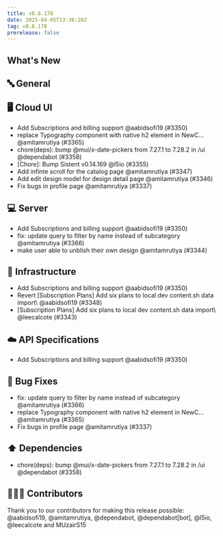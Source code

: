 ```yaml
---
title: v0.8.178
date: 2025-04-05T13:36:28Z
tag: v0.8.178
prerelease: false
---
```


## What's New
## 🔤 General
## 🖥 Cloud UI

- Add Subscriptions and billing support @aabidsofi19 (#3350)
-  replace Typography component with native h2 element in NewC… @amitamrutiya (#3365)
- chore(deps): bump @mui/x-date-pickers from 7.27.1 to 7.28.2 in /ui @dependabot (#3358)
- [Chore]: Bump Sistent v0.14.169 @l5io (#3355)
- Add infinte scroll for the catalog page @amitamrutiya (#3347)
- Add edit design model for design detail page @amitamrutiya (#3346)
- Fix bugs in profile page @amitamrutiya (#3337)

## 💻 Server

- Add Subscriptions and billing support @aabidsofi19 (#3350)
- fix: update query to filter by name instead of subcategory @amitamrutiya (#3366)
- make user able to unblish their own design @amitamrutiya (#3344)

## 🦴 Infrastructure

- Add Subscriptions and billing support @aabidsofi19 (#3350)
- Revert \[Subscription Plans] Add six plans to local dev content.sh data import\ @aabidsofi19 (#3348)
- [Subscription Plans] Add six plans to local dev content.sh data import\ @leecalcote (#3343)

## ☁️ API Specifications

- Add Subscriptions and billing support @aabidsofi19 (#3350)

## 🐛 Bug Fixes

- fix: update query to filter by name instead of subcategory @amitamrutiya (#3366)
-  replace Typography component with native h2 element in NewC… @amitamrutiya (#3365)
- Fix bugs in profile page @amitamrutiya (#3337)

## ⬆️ Dependencies

- chore(deps): bump @mui/x-date-pickers from 7.27.1 to 7.28.2 in /ui @dependabot (#3358)

## 👨🏽‍💻 Contributors

Thank you to our contributors for making this release possible:
@aabidsofi19, @amitamrutiya, @dependabot, @dependabot[bot], @l5io, @leecalcote and MUzairS15

